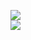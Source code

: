 [![](https://img.shields.io/badge/Made%20With-Github%20Spray-lightgrey.svg?style=for-the-badge&logo=github)](https://github.com/Annihil/github-spray#10131)  
[![](https://i.imgur.com/2DrTn0Z.gif)](https://github.com/Annihil/github-spray)